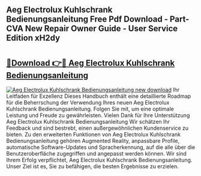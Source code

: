## Aeg Electrolux Kuhlschrank Bedienungsanleitung Free Pdf Download - Part-CVA New Repair Owner Guide - User Service Edition xH2dy

# <h2><a href="http://df4i7ob.blite.top/?on=Aeg+Electrolux+Kuhlschrank+Bedienungsanleitung">🔗Download 👉🔴 Aeg Electrolux Kuhlschrank Bedienungsanleitung</a></h2>

[![Aeg Electrolux Kuhlschrank Bedienungsanleitung new download](https://i.imgur.com/lujVjoI.png)](http://df4i7ob.blite.top/?on=Aeg+Electrolux+Kuhlschrank+Bedienungsanleitung)
Ihr Leitfaden für Exzellenz Dieses Handbuch enthält eine detaillierte Roadmap für die Beherrschung der Verwendung Ihres neuen Aeg Electrolux Kuhlschrank Bedienungsanleitung. Folgen Sie mit, um eine optimale Leistung und Freude zu gewährleisten. Vielen Dank für Ihre Unterstützung Aeg Electrolux Kuhlschrank Bedienungsanleitung Wir schätzen Ihr Feedback und sind bestrebt, einen außergewöhnlichen Kundenservice zu bieten. Zu den erweiterten Funktionen von Aeg Electrolux Kuhlschrank Bedienungsanleitung gehören Augmented Reality, anpassbare Profile, automatische Software-Updates und Spracherkennung, auf die alle über die Benutzeroberfläche zugegriffen und angepasst werden können. Wir sind Ihrem Erfolg verpflichtet, Aeg Electrolux Kuhlschrank Bedienungsanleitung. Unser Ziel ist es, Sie zu befähigen, die besten Ergebnisse zu erzielen.
